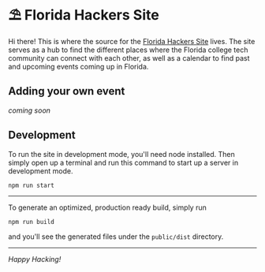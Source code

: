 # ⛱ Florida Hackers Site

Hi there! This is where the source for the [Florida Hackers Site](http://floridahackers.com) lives. The site serves as a hub to find the different places where the Florida college tech community can connect with each other, as well as a calendar to find past and upcoming events coming up in Florida. 

## Adding your own event

_coming soon_


## Development

To run the site in development mode, you'll need node installed. Then simply open up a terminal and run this command to start up a server in development mode.

```
npm run start
```
---

To generate an optimized, production ready build, simply run 
```
npm run build
```
and you'll see the generated files under the `public/dist` directory. 

---

*Happy Hacking!*